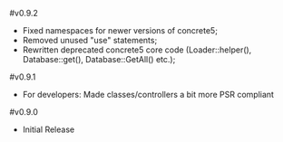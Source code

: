 #v0.9.2

* Fixed namespaces for newer versions of concrete5;
* Removed unused "use" statements;
* Rewritten deprecated concrete5 core code (Loader::helper(), Database::get(), Database::GetAll() etc.);

#v0.9.1

* For developers: Made classes/controllers a bit more PSR compliant

#v0.9.0

* Initial Release